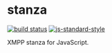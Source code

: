 stanza
======

[![build status](https://img.shields.io/travis/node-xmpp/stanza/master.svg?style=flat-square)](https://travis-ci.org/node-xmpp/stanza/branches)
[![js-standard-style](https://img.shields.io/badge/code%20style-standard-brightgreen.svg?style=flat-square)](http://standardjs.com/)

XMPP stanza for JavaScript.
